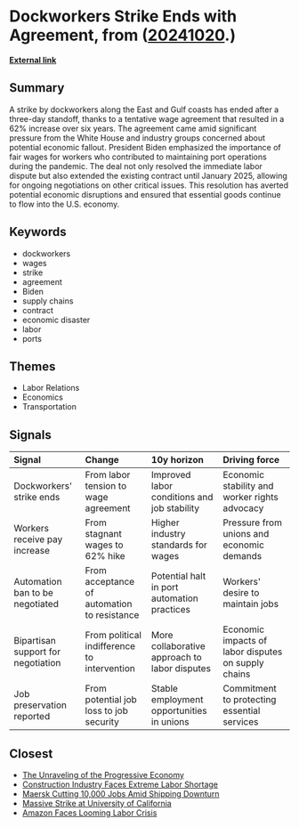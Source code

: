 # __Dockworkers Strike Ends with Agreement__, from ([20241020](https://kghosh.substack.com/p/20241020).)

__[External link](https://www.npr.org/2024/10/03/nx-s1-5139450/dockworkers-port-strike-deal)__



## Summary

A strike by dockworkers along the East and Gulf coasts has ended after a three-day standoff, thanks to a tentative wage agreement that resulted in a 62% increase over six years. The agreement came amid significant pressure from the White House and industry groups concerned about potential economic fallout. President Biden emphasized the importance of fair wages for workers who contributed to maintaining port operations during the pandemic. The deal not only resolved the immediate labor dispute but also extended the existing contract until January 2025, allowing for ongoing negotiations on other critical issues. This resolution has averted potential economic disruptions and ensured that essential goods continue to flow into the U.S. economy.

## Keywords

* dockworkers
* wages
* strike
* agreement
* Biden
* supply chains
* contract
* economic disaster
* labor
* ports

## Themes

* Labor Relations
* Economics
* Transportation

## Signals

| Signal                             | Change                                      | 10y horizon                                   | Driving force                                       |
|:-----------------------------------|:--------------------------------------------|:----------------------------------------------|:----------------------------------------------------|
| Dockworkers' strike ends           | From labor tension to wage agreement        | Improved labor conditions and job stability   | Economic stability and worker rights advocacy       |
| Workers receive pay increase       | From stagnant wages to 62% hike             | Higher industry standards for wages           | Pressure from unions and economic demands           |
| Automation ban to be negotiated    | From acceptance of automation to resistance | Potential halt in port automation practices   | Workers' desire to maintain jobs                    |
| Bipartisan support for negotiation | From political indifference to intervention | More collaborative approach to labor disputes | Economic impacts of labor disputes on supply chains |
| Job preservation reported          | From potential job loss to job security     | Stable employment opportunities in unions     | Commitment to protecting essential services         |

## Closest

* [The Unraveling of the Progressive Economy](f4ea5244ccafd654e5955673b0ee3976)
* [Construction Industry Faces Extreme Labor Shortage](9439e069670182ab70d681f007704c33)
* [Maersk Cutting 10,000 Jobs Amid Shipping Downturn](fe0fa010236638102357dc2950da60ec)
* [Massive Strike at University of California](4f1f3ae403592fef4bbb29a4f90c419a)
* [Amazon Faces Looming Labor Crisis](c6976594b0abef17450d34b444880a13)